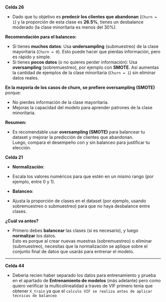 **Celda 26**

- Dado que tu objetivo es **predecir los clientes que abandonan** (`Churn = 1`) y la proporción de esta clase es **26.5%**, tienes un desbalance moderado (la clase minoritaria es menos del 30%).

**Recomendación para el balanceo:**

- Si tienes **muchos datos**: Usa **undersampling** (submuestreo) de la clase mayoritaria (`Churn = 0`). Esto puede hacer que pierdas información, pero es rápido y simple.
- Si tienes **pocos datos** (o no quieres perder información): Usa **oversampling** (sobremuestreo), por ejemplo con **SMOTE**. Así aumentas la cantidad de ejemplos de la clase minoritaria (`Churn = 1`) sin eliminar datos reales.

**En la mayoría de los casos de churn, se prefiere oversampling (SMOTE)** porque:
- No pierdes información de la clase mayoritaria.
- Mejoras la capacidad del modelo para aprender patrones de la clase minoritaria.

**Resumen:**  
- Es recomendable usar **oversampling (SMOTE)** para balancear tu dataset y mejorar la predicción de clientes que abandonan.  
Luego, compara el desempeño con y sin balanceo para justificar tu elección.

**Celda 21**
- **Normalización**: 
- Escala los valores numéricos para que estén en un mismo rango (por ejemplo, entre 0 y 1). 

- **Balanceo**: 

- Ajusta la proporción de clases en el dataset (por ejemplo, usando sobremuestreo o submuestreo) para que no haya desbalance entre clases.

**¿Cuál va antes?**<br>

- Primero debes **balancear** las clases (si es necesario), y luego **normalizar** los datos.  
Esto es porque al crear nuevas muestras (sobremuestreo) o eliminar (submuestreo), necesitas que la normalización se aplique sobre el conjunto final de datos que usarás para entrenar el modelo.
---
**Celda 44**
- Deberia recien haber separado los datos para entrenamiento y prueba en el apartado de **Entrenamiento de modelos** (más adelante) pero como quiero verificar la multicolinealidad a traves de VIF primero tenia que obtener `X_train` ya que el `calculo VIF se realiza antes de aplicar técnicas de balanceo`